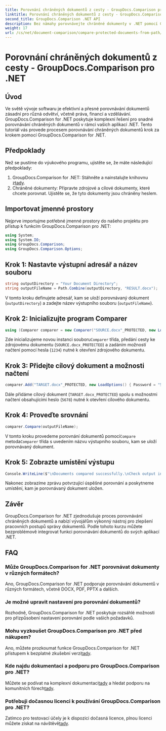```yaml
---
title: Porovnání chráněných dokumentů z cesty - GroupDocs.Comparison pro .NET
linktitle: Porovnání chráněných dokumentů z cesty - GroupDocs.Comparison pro .NET
second_title: GroupDocs.Comparison .NET API
description: Bez námahy porovnávejte chráněné dokumenty v .NET pomocí GroupDocs.Comparison pro bezproblémovou integraci. Vylepšete svůj pracovní postup správy dokumentů.
weight: 17
url: /cs/net/document-comparison/compare-protected-documents-from-path/
---
```


# Porovnání chráněných dokumentů z cesty - GroupDocs.Comparison pro .NET

## Úvod
Ve světě vývoje softwaru je efektivní a přesné porovnávání dokumentů zásadní pro různá odvětví, včetně práva, financí a vzdělávání. GroupDocs.Comparison for .NET poskytuje komplexní řešení pro snadné porovnávání chráněných dokumentů v rámci vašich aplikací .NET. Tento tutoriál vás provede procesem porovnávání chráněných dokumentů krok za krokem pomocí GroupDocs.Comparison for .NET.
## Předpoklady
Než se pustíme do výukového programu, ujistěte se, že máte následující předpoklady:
1.  GroupDocs.Comparison for .NET: Stáhněte a nainstalujte knihovnu z[tady](https://releases.groupdocs.com/comparison/net/).
2. Chráněné dokumenty: Připravte zdrojové a cílové dokumenty, které chcete porovnat. Ujistěte se, že tyto dokumenty jsou chráněny heslem.

## Importovat jmenné prostory
Nejprve importujme potřebné jmenné prostory do našeho projektu pro přístup k funkcím GroupDocs.Comparison pro .NET:
```csharp
using System;
using System.IO;
using GroupDocs.Comparison;
using GroupDocs.Comparison.Options;
```

## Krok 1: Nastavte výstupní adresář a název souboru
```csharp
string outputDirectory = "Your Document Directory";
string outputFileName = Path.Combine(outputDirectory, "RESULT.docx");
```
V tomto kroku definujete adresář, kam se uloží porovnávaný dokument (`outputDirectory`) a zadejte název výstupního souboru (`outputFileName`).
## Krok 2: Inicializujte program Comparer
```csharp
using (Comparer comparer = new Comparer("SOURCE.docx"_PROTECTED, new LoadOptions(){ Password = "1234" }))
```
 Zde inicializujeme novou instanci souboru`Comparer` třída, předání cesty ke zdrojovému dokumentu (`SOURCE.docx_PROTECTED`) a zadáním možností načtení pomocí hesla (`1234`) nutné k otevření zdrojového dokumentu.
## Krok 3: Přidejte cílový dokument a možnosti načtení
```csharp
comparer.Add("TARGET.docx"_PROTECTED, new LoadOptions() { Password = "5678" });
```
Dále přidáme cílový dokument (`TARGET.docx_PROTECTED`) spolu s možnostmi načtení obsahujícími heslo (`5678`) nutné k otevření cílového dokumentu.
## Krok 4: Proveďte srovnání
```csharp
comparer.Compare(outputFileName);
```
 V tomto kroku provedeme porovnání dokumentů pomocí`Compare` metoda`Comparer` třída s uvedením názvu výstupního souboru, kam se uloží porovnávaný dokument.
## Krok 5: Zobrazte umístění výstupu
```csharp
Console.WriteLine($"\nDocuments compared successfully.\nCheck output in {Directory.GetCurrentDirectory()}.");
```
Nakonec zobrazíme zprávu potvrzující úspěšné porovnání a poskytneme umístění, kam je porovnávaný dokument uložen.

## Závěr
GroupDocs.Comparison for .NET zjednodušuje proces porovnávání chráněných dokumentů a nabízí vývojářům výkonný nástroj pro zlepšení pracovních postupů správy dokumentů. Podle tohoto kurzu můžete bezproblémově integrovat funkci porovnávání dokumentů do svých aplikací .NET.
## FAQ
### Může GroupDocs.Comparison for .NET porovnávat dokumenty v různých formátech?
Ano, GroupDocs.Comparison for .NET podporuje porovnávání dokumentů v různých formátech, včetně DOCX, PDF, PPTX a dalších.
### Je možné upravit nastavení pro porovnání dokumentů?
Rozhodně, GroupDocs.Comparison for .NET poskytuje rozsáhlé možnosti pro přizpůsobení nastavení porovnání podle vašich požadavků.
### Mohu vyzkoušet GroupDocs.Comparison pro .NET před nákupem?
 Ano, můžete prozkoumat funkce GroupDocs.Comparison for .NET přístupem k bezplatné zkušební verzi[tady](https://releases.groupdocs.com/).
### Kde najdu dokumentaci a podporu pro GroupDocs.Comparison pro .NET?
 Můžete se podívat na komplexní dokumentaci[tady](https://tutorials.groupdocs.com/comparison/net/) a hledat podporu na komunitních fórech[tady](https://forum.groupdocs.com/c/comparison/12).
### Potřebuji dočasnou licenci k používání GroupDocs.Comparison pro .NET?
 Zatímco pro testovací účely je k dispozici dočasná licence, plnou licenci můžete získat na návštěvě[tady](https://purchase.groupdocs.com/buy).